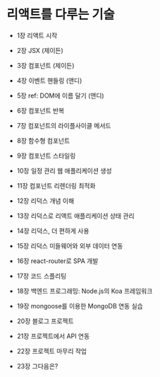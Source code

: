 # 리액트를 다루는 기술

- 1장 리액트 시작
- 2장 JSX (제이든)
- 3장 컴포넌트 (제이든)
- 4장 이벤트 핸들링 (앤디)
- 5장 ref: DOM에 이름 달기 (앤디)
- 6장 컴포넌트 반복
- 7장 컴포넌트의 라이플사이클 메서드
- 8장 함수형 컴포넌트
- 9장 컴포넌트 스타일링 
- 10장 일정 관리 웹 애플리케이션 생성 

- 11장 컴포넌트 리렌더링 최적화 
- 12장 리덕스 개념 이해 
- 13장 리덕스로 리액트 애플리케이션 상태 관리 
- 14장 리덕스, 더 편하게 사용 
- 15장 리덕스 미들웨어와 외부 데이터 연동 
- 16장 react-router로 SPA 개발 
- 17장 코드 스플리팅 
- 18장 백엔드 프로그래밍: Node.js의 Koa 프레임워크 
- 19장 mongoose를 이용한 MongoDB 연동 실습 
- 20장 블로그 프로젝트 
- 21장 프로젝트에서 API 연동 
- 22장 프로젝트 마무리 작업 
- 23장 그다음은? 